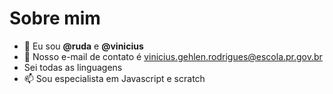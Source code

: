 # Sobre mim
- 👀 Eu sou **@ruda** e **@vinicius**
- 🌱 Nosso e-mail de contato é vinicius.gehlen.rodrigues@escola.pr.gov.br
- Sei todas as linguagens
- 📫 Sou especialista em Javascript e scratch

<!---
vinicius-ruda/vinicius-ruda is a ✨ special ✨ repository because its `README.md` (this file) appears on your GitHub profile.
You can click the Preview link to take a look at your changes.
--->
